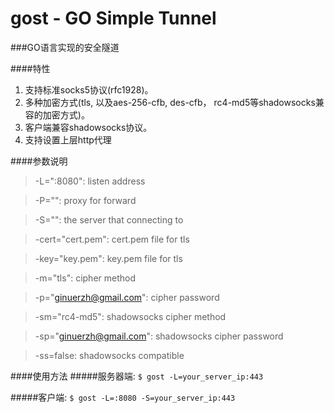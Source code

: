 gost - GO Simple Tunnel
====

###GO语言实现的安全隧道

####特性
1. 支持标准socks5协议(rfc1928)。
2. 多种加密方式(tls, 以及aes-256-cfb, des-cfb， rc4-md5等shadowsocks兼容的加密方式)。
3. 客户端兼容shadowsocks协议。
4. 支持设置上层http代理

####参数说明
>  -L=":8080": listen address

>  -P="": proxy for forward

>  -S="": the server that connecting to

>  -cert="cert.pem": cert.pem file for tls

>  -key="key.pem": key.pem file for tls

>  -m="tls": cipher method

>  -p="ginuerzh@gmail.com": cipher password

>  -sm="rc4-md5": shadowsocks cipher method

>  -sp="ginuerzh@gmail.com": shadowsocks cipher password

>  -ss=false: shadowsocks compatible


####使用方法
#####服务器端:
`$ gost -L=your_server_ip:443`

#####客户端:
`$ gost -L=:8080 -S=your_server_ip:443`
